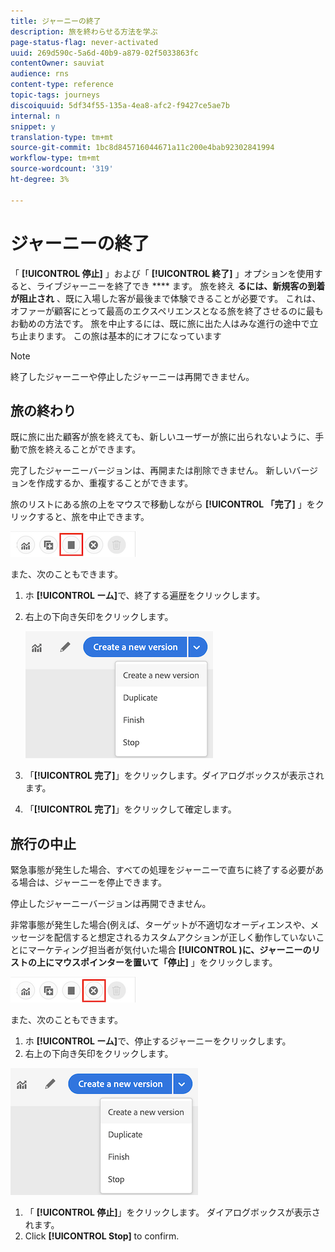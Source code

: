 ```yaml
---
title: ジャーニーの終了
description: 旅を終わらせる方法を学ぶ
page-status-flag: never-activated
uuid: 269d590c-5a6d-40b9-a879-02f5033863fc
contentOwner: sauviat
audience: rns
content-type: reference
topic-tags: journeys
discoiquuid: 5df34f55-135a-4ea8-afc2-f9427ce5ae7b
internal: n
snippet: y
translation-type: tm+mt
source-git-commit: 1bc8d845716044671a11c200e4bab92302841994
workflow-type: tm+mt
source-wordcount: '319'
ht-degree: 3%

---
```



# ジャーニーの終了

「 **[!UICONTROL 停止]** 」および「 **[!UICONTROL 終了]** 」オプションを使用すると、ライブジャーニーを終了でき **** ます。 旅を終え **るには、新規客の到着が阻止され** 、既に入場した客が最後まで体験できることが必要です。 これは、オファーが顧客にとって最高のエクスペリエンスとなる旅を終了させるのに最もお勧めの方法です。 旅を中止するには、既に旅に出た人はみな進行の途中で立ち止まります。 この旅は基本的にオフになっています

>[!NOTE]
>
>終了したジャーニーや停止したジャーニーは再開できません。

## 旅の終わり

既に旅に出た顧客が旅を終えても、新しいユーザーが旅に出られないように、手動で旅を終えることができます。

完了したジャーニーバージョンは、再開または削除できません。 新しいバージョンを作成するか、重複することができます。

旅のリストにある旅の上をマウスで移動しながら **[!UICONTROL 「完了]** 」をクリックすると、旅を中止できます。

![](../assets/do-not-localize/journey-finish-quick-action.png)

また、次のこともできます。

1. ホ **[!UICONTROL ーム]**&#x200B;で、終了する遍歴をクリックします。
1. 右上の下向き矢印をクリックします。

   ![](../assets/finish_drop_down_list.png)

1. 「**[!UICONTROL 完了]**」をクリックします。ダイアログボックスが表示されます。
1. 「**[!UICONTROL 完了]**」をクリックして確定します。

## 旅行の中止

緊急事態が発生した場合、すべての処理をジャーニーで直ちに終了する必要がある場合は、ジャーニーを停止できます。

停止したジャーニーバージョンは再開できません。

非常事態が発生した場合(例えば、ターゲットが不適切なオーディエンスや、メッセージを配信すると想定されるカスタムアクションが正しく動作していないことにマーケティング担当者が気付いた場合 **[!UICONTROL )に、ジャーニーのリストの上にマウスポインターを置いて「停止]** 」をクリックします。

![](../assets/do-not-localize/journey-stop-quick-action.png)

また、次のこともできます。

1. ホ **[!UICONTROL ーム]**&#x200B;で、停止するジャーニーをクリックします。
1. 右上の下向き矢印をクリックします。

![](../assets/finish_drop_down_list.png)

1. 「 **[!UICONTROL 停止]**」をクリックします。 ダイアログボックスが表示されます。
1. Click **[!UICONTROL Stop]** to confirm.
